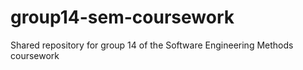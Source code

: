 # group14-sem-coursework
Shared repository for group 14 of the Software Engineering Methods coursework
